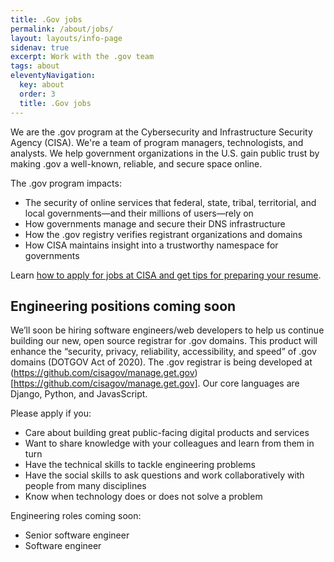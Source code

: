 ```yaml
---
title: .Gov jobs
permalink: /about/jobs/
layout: layouts/info-page
sidenav: true
excerpt: Work with the .gov team
tags: about
eleventyNavigation:
  key: about
  order: 3
  title: .Gov jobs
---
```

  
We are the .gov program at the Cybersecurity and Infrastructure Security Agency (CISA). We're a team of program managers, technologists, and analysts. We help government organizations in the U.S. gain public trust by making .gov a well-known, reliable, and secure space online.

The .gov program impacts:
- The security of online services that federal, state, tribal, territorial, and local governments—and their millions of users—rely on
- How governments manage and secure their DNS infrastructure
- How the .gov registry verifies registrant organizations and domains
- How CISA maintains insight into a trustworthy namespace for governments

Learn [how to apply for jobs at CISA and get tips for preparing your resume](https://www.cisa.gov/careers/resume-application-tips).

## Engineering positions coming soon

We’ll soon be hiring software engineers/web developers to help us continue building our new, open source registrar for .gov domains. This product will enhance the “security, privacy, reliability, accessibility, and speed” of .gov domains (DOTGOV Act of 2020). The .gov registrar is being developed at (https://github.com/cisagov/manage.get.gov)[https://github.com/cisagov/manage.get.gov]. Our core languages are Django, Python, and JavasScript.

Please apply if you:
- Care about building great public-facing digital products and services
- Want to share knowledge with your colleagues and learn from them in turn
- Have the technical skills to tackle engineering problems
- Have the social skills to ask questions and work collaboratively with people from many disciplines
- Know when technology does or does not solve a problem

Engineering roles coming soon:
- Senior software engineer
- Software engineer




